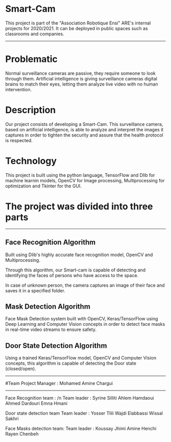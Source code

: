 # Smart-Cam
This project is part of the "Association Robotique Ensi" ARE's internal projects for 2020/2021. It can be deployed in public spaces such as classrooms and companies.
**********************************
# Problematic
Normal surveillance cameras are passive, they require someone to look through them. Artificial intelligence is giving surveillance cameras digital brains to match their eyes, letting them analyze live video with no human intervention.
# Description
Our project consists of developing a Smart-Cam. This surveillance camera, based on artificial intelligence, is able to analyze and interpret the images it captures in order to tighten the security and assure that the health protocol is respected.
# Technology
This project is built using the python language, TensorFlow and Dlib for machine learnin models, OpenCV for Image  processing, Multiprocessing for optimization and Tkinter for the GUI.

# The project was divided into three parts
****************************************

## Face Recognition Algorithm


Built using Dlib's highly accurate face recognition model, OpenCV and Multiprocessing.

Through this algorithm, our Smart-cam is capable of detecting and  identifying the faces of persons who have access to the space.

In case of unknown person, the camera captures an image of their face and saves it in a specified folder.

## Mask Detection Algorithm

Face Mask Detection system built with OpenCV, Keras/TensorFlow using Deep Learning and Computer Vision concepts in order to detect face masks in real-time video streams to ensure safety.

## Door State Detection Algorithm

Using a trained Keras/TensorFlow model, OpenCV and Computer Vision concepts,
this algorithm is capable of detecting the Door state (closed/open).
*********************************
#Team
Project Manager : Mohamed Amine Chargui 
***************
Face Recognition team : /n
Team leader : Syrine Silliti
Ahlem Hamdaoui 
Ahmed Dardouri 
Emna Hmani

Door state detection team
Team leader : Yosser Tlili
Wajdi Elabbassi
Wissal Sakhri


Face Masks detection team:
Team leader : Koussay Jhimi
Amine Henchi
Rayen Chenbeh

